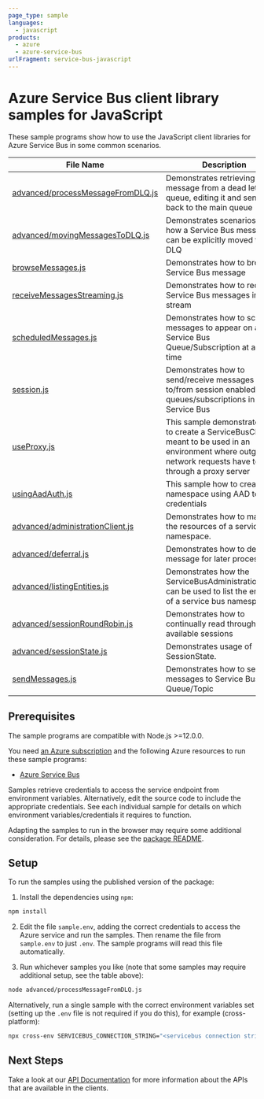 ```yaml
---
page_type: sample
languages:
  - javascript
products:
  - azure
  - azure-service-bus
urlFragment: service-bus-javascript
---
```


# Azure Service Bus client library samples for JavaScript

These sample programs show how to use the JavaScript client libraries for Azure Service Bus in some common scenarios.

| **File Name**                                                       | **Description**                                                                                                                                                |
| ------------------------------------------------------------------- | -------------------------------------------------------------------------------------------------------------------------------------------------------------- |
| [advanced/processMessageFromDLQ.js][advanced_processmessagefromdlq] | Demonstrates retrieving a message from a dead letter queue, editing it and sending it back to the main queue                                                   |
| [advanced/movingMessagesToDLQ.js][advanced_movingmessagestodlq]     | Demonstrates scenarios as to how a Service Bus message can be explicitly moved to the DLQ                                                                      |
| [browseMessages.js][browsemessages]                                 | Demonstrates how to browse a Service Bus message                                                                                                               |
| [receiveMessagesStreaming.js][receivemessagesstreaming]             | Demonstrates how to receive Service Bus messages in a stream                                                                                                   |
| [scheduledMessages.js][scheduledmessages]                           | Demonstrates how to schedule messages to appear on a Service Bus Queue/Subscription at a later time                                                            |
| [session.js][session]                                               | Demonstrates how to send/receive messages to/from session enabled queues/subscriptions in Service Bus                                                          |
| [useProxy.js][useproxy]                                             | This sample demonstrates how to create a ServiceBusClient meant to be used in an environment where outgoing network requests have to go through a proxy server |
| [usingAadAuth.js][usingaadauth]                                     | This sample how to create a namespace using AAD token credentials                                                                                              |
| [advanced/administrationClient.js][advanced_administrationclient]   | Demonstrates how to manage the resources of a service bus namespace.                                                                                           |
| [advanced/deferral.js][advanced_deferral]                           | Demonstrates how to defer a message for later processing.                                                                                                      |
| [advanced/listingEntities.js][advanced_listingentities]             | Demonstrates how the ServiceBusAdministrationClient can be used to list the entities of a service bus namespace                                                |
| [advanced/sessionRoundRobin.js][advanced_sessionroundrobin]         | Demonstrates how to continually read through all the available sessions                                                                                        |
| [advanced/sessionState.js][advanced_sessionstate]                   | Demonstrates usage of SessionState.                                                                                                                            |
| [sendMessages.js][sendmessages]                                     | Demonstrates how to send messages to Service Bus Queue/Topic                                                                                                   |

## Prerequisites

The sample programs are compatible with Node.js >=12.0.0.

You need [an Azure subscription][freesub] and the following Azure resources to run these sample programs:

- [Azure Service Bus][createinstance_azureservicebus]

Samples retrieve credentials to access the service endpoint from environment variables. Alternatively, edit the source code to include the appropriate credentials. See each individual sample for details on which environment variables/credentials it requires to function.

Adapting the samples to run in the browser may require some additional consideration. For details, please see the [package README][package].

## Setup

To run the samples using the published version of the package:

1. Install the dependencies using `npm`:

```bash
npm install
```

2. Edit the file `sample.env`, adding the correct credentials to access the Azure service and run the samples. Then rename the file from `sample.env` to just `.env`. The sample programs will read this file automatically.

3. Run whichever samples you like (note that some samples may require additional setup, see the table above):

```bash
node advanced/processMessageFromDLQ.js
```

Alternatively, run a single sample with the correct environment variables set (setting up the `.env` file is not required if you do this), for example (cross-platform):

```bash
npx cross-env SERVICEBUS_CONNECTION_STRING="<servicebus connection string>" QUEUE_NAME="<queue name>" node advanced/processMessageFromDLQ.js
```

## Next Steps

Take a look at our [API Documentation][apiref] for more information about the APIs that are available in the clients.

[advanced_processmessagefromdlq]: https://github.com/Azure/azure-sdk-for-js/blob/master/sdk/servicebus/service-bus/samples/v7/javascript/advanced/processMessageFromDLQ.js
[advanced_movingmessagestodlq]: https://github.com/Azure/azure-sdk-for-js/blob/master/sdk/servicebus/service-bus/samples/v7/javascript/advanced/movingMessagesToDLQ.js
[browsemessages]: https://github.com/Azure/azure-sdk-for-js/blob/master/sdk/servicebus/service-bus/samples/v7/javascript/browseMessages.js
[receivemessagesstreaming]: https://github.com/Azure/azure-sdk-for-js/blob/master/sdk/servicebus/service-bus/samples/v7/javascript/receiveMessagesStreaming.js
[scheduledmessages]: https://github.com/Azure/azure-sdk-for-js/blob/master/sdk/servicebus/service-bus/samples/v7/javascript/scheduledMessages.js
[session]: https://github.com/Azure/azure-sdk-for-js/blob/master/sdk/servicebus/service-bus/samples/v7/javascript/session.js
[useproxy]: https://github.com/Azure/azure-sdk-for-js/blob/master/sdk/servicebus/service-bus/samples/v7/javascript/useProxy.js
[usingaadauth]: https://github.com/Azure/azure-sdk-for-js/blob/master/sdk/servicebus/service-bus/samples/v7/javascript/usingAadAuth.js
[advanced_administrationclient]: https://github.com/Azure/azure-sdk-for-js/blob/master/sdk/servicebus/service-bus/samples/v7/javascript/advanced/administrationClient.js
[advanced_deferral]: https://github.com/Azure/azure-sdk-for-js/blob/master/sdk/servicebus/service-bus/samples/v7/javascript/advanced/deferral.js
[advanced_listingentities]: https://github.com/Azure/azure-sdk-for-js/blob/master/sdk/servicebus/service-bus/samples/v7/javascript/advanced/listingEntities.js
[advanced_sessionroundrobin]: https://github.com/Azure/azure-sdk-for-js/blob/master/sdk/servicebus/service-bus/samples/v7/javascript/advanced/sessionRoundRobin.js
[advanced_sessionstate]: https://github.com/Azure/azure-sdk-for-js/blob/master/sdk/servicebus/service-bus/samples/v7/javascript/advanced/sessionState.js
[sendmessages]: https://github.com/Azure/azure-sdk-for-js/blob/master/sdk/servicebus/service-bus/samples/v7/javascript/sendMessages.js
[apiref]: https://docs.microsoft.com/javascript/api/@azure/service-bus
[freesub]: https://azure.microsoft.com/free/
[createinstance_azureservicebus]: https://docs.microsoft.com/azure/service-bus-messaging
[package]: https://github.com/Azure/azure-sdk-for-js/tree/master/sdk/servicebus/service-bus/README.md
